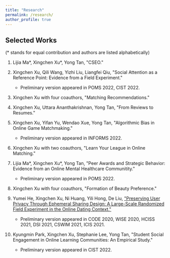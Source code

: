 ```yaml
---
title: "Research"
permalink: /research/
author_profile: true
---
```


## Selected Works
(\* stands for equal contribution and authors are listed alphabetically)

1. Lijia Ma\*, Xingchen Xu\*, Yong Tan, "CSEO."

2. Xingchen Xu, Qili Wang, Yizhi Liu, Liangfei Qiu, "Social Attention as a Reference Point: Evidence from a Field Experiment."
    - Preliminary version appeared in POMS 2022, CIST 2022.

3. Xingchen Xu with four coauthors, "Matching Recommendations."

4. Xingchen Xu, Uttara Ananthakrishnan, Yong Tan, "From Reviews to Resumes."

5. Xingchen Xu, Yifan Yu, Wendao Xue, Yong Tan, "Algorithmic Bias in Online Game Matchmaking."
    - Preliminary version appeared in INFORMS 2022.

6. Xingchen Xu with two coauthors, "Learn Your League in Online Matching."

7. Lijia Ma\*, Xingchen Xu\*, Yong Tan, "Peer Awards and Strategic Behavior: Evidence from an Online Mental Healthcare Communitity."
    - Preliminary version appeared in POMS 2022.

8. Xingchen Xu with four coauthors, "Formation of Beauty Preference."

9. Yumei He, Xingchen Xu, Ni Huang, Yili Hong, De Liu, ["Preserving User Privacy Through Ephemeral Sharing Design: A Large-Scale Randomized Field Experiment in the Online Dating Context."](https://papers.ssrn.com/sol3/papers.cfm?abstract_id=3740782)
    - Preliminary version appeared in CODE 2020, WISE 2020, HCISS 2021, DSI 2021, CSWIM 2021, ICIS 2021.

10. Kyungmin Park, Xingchen Xu, Stephanie Lee, Yong Tan, "Student Social Engagement in Online Learning Communities: An Empirical Study."
    - Preliminary version appeared in CIST 2022.
